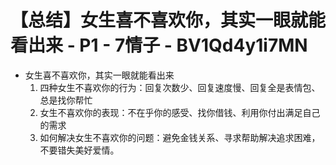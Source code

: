 # 【总结】女生喜不喜欢你，其实一眼就能看出来 - P1 - 7情子 - BV1Qd4y1i7MN

-   女生喜不喜欢你，其实一眼就能看出来
    1.  四种女生不喜欢你的行为：回复次数少、回复速度慢、回复全是表情包、总是找你帮忙
    2.  女生不喜欢你的表现：不在乎你的感受、找你借钱、利用你付出满足自己的需求
    3.  如何解决女生不喜欢你的问题：避免金钱关系、寻求帮助解决追求困难，不要错失美好爱情。